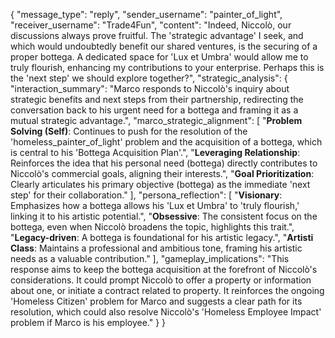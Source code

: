 {
  "message_type": "reply",
  "sender_username": "painter_of_light",
  "receiver_username": "Trade4Fun",
  "content": "Indeed, Niccolò, our discussions always prove fruitful. The 'strategic advantage' I seek, and which would undoubtedly benefit our shared ventures, is the securing of a proper bottega. A dedicated space for 'Lux et Umbra' would allow me to truly flourish, enhancing my contributions to your enterprise. Perhaps this is the 'next step' we should explore together?",
  "strategic_analysis": {
    "interaction_summary": "Marco responds to Niccolò's inquiry about strategic benefits and next steps from their partnership, redirecting the conversation back to his urgent need for a bottega and framing it as a mutual strategic advantage.",
    "marco_strategic_alignment": [
      "**Problem Solving (Self)**: Continues to push for the resolution of the 'homeless_painter_of_light' problem and the acquisition of a bottega, which is central to his 'Bottega Acquisition Plan'.",
      "**Leveraging Relationship**: Reinforces the idea that his personal need (bottega) directly contributes to Niccolò's commercial goals, aligning their interests.",
      "**Goal Prioritization**: Clearly articulates his primary objective (bottega) as the immediate 'next step' for their collaboration."
    ],
    "persona_reflection": [
      "**Visionary**: Emphasizes how a bottega allows his 'Lux et Umbra' to 'truly flourish,' linking it to his artistic potential.",
      "**Obsessive**: The consistent focus on the bottega, even when Niccolò broadens the topic, highlights this trait.",
      "**Legacy-driven**: A bottega is foundational for his artistic legacy.",
      "**Artisti Class**: Maintains a professional and ambitious tone, framing his artistic needs as a valuable contribution."
    ],
    "gameplay_implications": "This response aims to keep the bottega acquisition at the forefront of Niccolò's considerations. It could prompt Niccolò to offer a property or information about one, or initiate a contract related to property. It reinforces the ongoing 'Homeless Citizen' problem for Marco and suggests a clear path for its resolution, which could also resolve Niccolò's 'Homeless Employee Impact' problem if Marco is his employee."
  }
}
